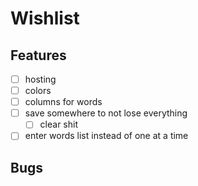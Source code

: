 # Wishlist

## Features

- [ ] hosting
- [ ] colors
- [ ] columns for words
- [ ] save somewhere to not lose everything
    - [ ] clear shit
- [ ] enter words list instead of one at a time

## Bugs